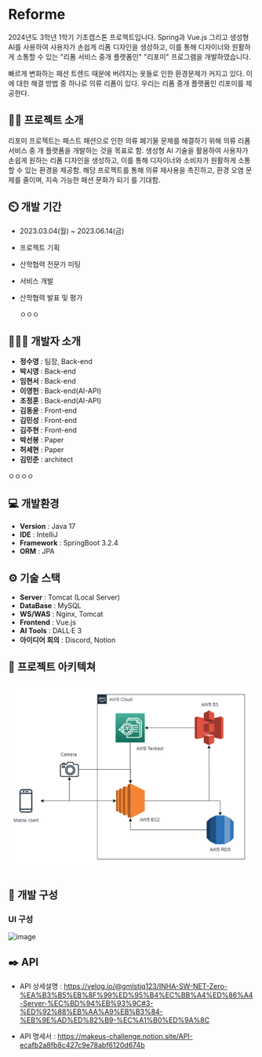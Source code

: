 # Reforme
2024년도 3학년 1학기 기초캡스톤 프로젝트입니다. Spring과 Vue.js 그리고 생성형 AI를 사용하여 사용자가 손쉽게 리폼 디자인을 생성하고, 이를 통해 디자이너와 원활하게 소통할 수 있는 "리폼 서비스 중개 플랫폼인" "리포미" 프로그램을 개발하였습니다.

빠르게 변화하는 패션 트렌드 때문에 버려지는 옷들로 인한 환경문제가 커지고 있다. 이에 대한 해결 방법 중 하나로 의류 리폼이 있다. 우리는 리폼 중개 플랫폼인 
리포미를 제공한다.

## 👨‍🏫 프로젝트 소개

리포미 프로젝트는 패스트 패션으로 인한 의류 폐기물 문제를 해결하기 위해 의류 리폼 서비스 중
개 플랫폼을 개발하는 것을 목표로 함. 생성형 AI 기술을 활용하여 사용자가 손쉽게 원하는 리폼 
디자인을 생성하고, 이를 통해 디자이너와 소비자가 원활하게 소통할 수 있는 환경을 제공함. 해당 
프로젝트를 통해 의류 재사용을 촉진하고, 환경 오염 문제를 줄이며, 지속 가능한 패션 문화가 되기
를 기대함. 



## ⏲️ 개발 기간 
- 2023.03.04(월) ~ 2023.06.14(금)
- 프로젝트 기획
- 산학협력 전문가 미팅
- 서비스 개발
- 산학협력 발표 및 평가

  
  ㅇㅇㅇ
## 🧑‍🤝‍🧑 개발자 소개 
- **정수영** : 팀장, Back-end
- **박시영** : Back-end
- **임현서** : Back-end
- **이영헌** : Back-end(AI-API)
- **조정훈** : Back-end(AI-API)
- **김동윤** : Front-end
- **김민성** : Front-end
- **김주현** : Front-end
- **박선봉** : Paper
- **허세현** : Paper
- **김민준** : architect

ㅇㅇㅇㅇ
## 💻 개발환경
- **Version** : Java 17
- **IDE** : IntelliJ
- **Framework** : SpringBoot 3.2.4
- **ORM** : JPA

## ⚙️ 기술 스택
- **Server** : Tomcat (Local Server)
- **DataBase** : MySQL
- **WS/WAS** : Nginx, Tomcat
- **Frontend** : Vue.js
- **AI Tools** : DALL·E 3
- **아이디어 회의** : Discord, Notion

## 📝 프로젝트 아키텍쳐
![프로젝트 아키텍쳐](https://github.com/gmlstjq123/INHA_NET_ZERO_HACKATHON/blob/hello_there-12/%ED%94%84%EB%A1%9C%EC%A0%9D%ED%8A%B8%20%EC%95%84%ED%82%A4%ED%85%8D%EC%B3%90.png)

## 📌 개발 구성

### UI 구성
![image](https://github.com/user-attachments/assets/d700ea7f-09d3-48cc-bafa-5956c01b9ee8)








## ✒️ API
- API 상세설명 : <https://velog.io/@gmlstjq123/INHA-SW-NET-Zero-%EA%B3%B5%EB%8F%99%ED%95%B4%EC%BB%A4%ED%86%A4-Server-%EC%BD%94%EB%93%9C#3-%ED%92%88%EB%AA%A9%EB%B3%84-%EB%9E%AD%ED%82%B9-%EC%A1%B0%ED%9A%8C>


- API 명세서 : <https://makeus-challenge.notion.site/API-ecafb2a8fb8c427c9e78abf6120d674b>
